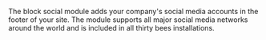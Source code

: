 The block social module adds your company's social media accounts in the footer of your site. The module supports all major social media networks around the world and is included in all thirty bees installations.
